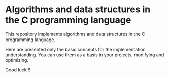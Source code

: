 # Algorithms and data structures in the C programming language
This repository implements algorithms and data structures in the C programming language.  

Here are presented only the basic concepts for the implementation  understanding. You can use them as a basis in your projects, modifying and optimizing.

Good luck!!!